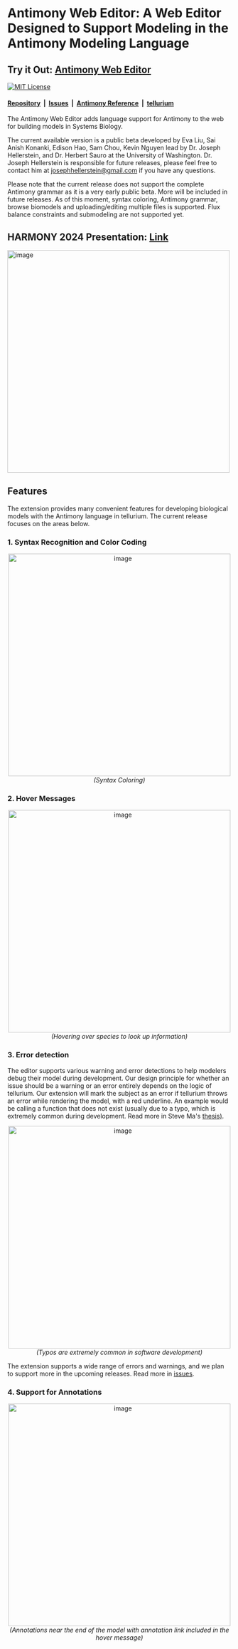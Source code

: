 # Antimony Web Editor: A Web Editor Designed to Support Modeling in the Antimony Modeling Language
## Try it Out: [Antimony Web Editor](https://sys-bio.github.io/AntimonyEditor/)

[![MIT License](https://img.shields.io/github/license/sys-bio/vscode-antimony)](https://github.com/evaxliu/evaxliu.github.io/blob/master/LICENSE)

#### [Repository](https://github.com/evaxliu/evaxliu.github.io)&nbsp;&nbsp;|&nbsp;&nbsp;[Issues](https://github.com/evaxliu/evaxliu.github.io/issues)&nbsp;&nbsp;|&nbsp;&nbsp;[Antimony Reference](https://tellurium.readthedocs.io/en/latest/antimony.html)&nbsp;&nbsp;|&nbsp;&nbsp;[tellurium](https://tellurium.readthedocs.io/en/latest/index.html)

The Antimony Web Editor adds language support for Antimony to the web for building models in Systems Biology.

The current available version is a public beta developed by Eva Liu, Sai Anish Konanki, Edison Hao, Sam Chou, Kevin Nguyen lead by Dr. Joseph Hellerstein, and Dr. Herbert Sauro at the University of Washington. Dr. Joseph Hellerstein is responsible for future releases, please feel free to contact him at josephhellerstein@gmail.com if you have any questions.

Please note that the current release does not support the complete Antimony grammar as it is a very early public beta. More will be included in future releases. As of this moment, syntax coloring, Antimony grammar, browse biomodels and uploading/editing multiple files is supported. Flux balance constraints and submodeling are not supported yet.

## HARMONY 2024 Presentation: [Link](https://drive.google.com/file/d/1xLGDqEDlmKoTLwq6wk05reqBkIwBp5LQ/view?usp=sharing)
<img width="500" alt="image" src="https://github.com/sys-bio/AntimonyEditor/assets/69877857/3200293f-3c82-4693-bfa2-4ccbcf5ac630">

## Features
The extension provides many convenient features for developing biological models with the Antimony language in tellurium. The current release focuses on the areas below.

### 1. Syntax Recognition and Color Coding

<p align=center>
<img width="500" alt="image" src="https://github.com/sys-bio/AntimonyEditor/assets/69877857/a3087eb6-ddc8-4012-ba96-a88e0e6f65fd">
<br/>
<em>(Syntax Coloring)</em>
</p>

### 2. Hover Messages

<p align=center>
<img width="500" alt="image" src="https://github.com/sys-bio/AntimonyEditor/assets/69877857/994851ec-0c97-4c7e-bcb8-d8ba629ef2df">
<br/>
<em>(Hovering over species to look up information)</em>
</p>

### 3. Error detection
The editor supports various warning and error detections to help modelers debug their model during development. Our design principle for whether an issue should be a warning or an error entirely depends on the logic of tellurium. Our extension will mark the subject as an error if tellurium throws an error while rendering the model, with a red underline. An example would be calling a function that does not exist (usually due to a typo, which is extremely common during development. Read more in Steve Ma's [thesis)](https://drive.google.com/file/d/1FutuOYgq9Jd_AHqp_z4f2joDavVIURuz/view).

<p align=center>
<img width="500" alt="image" src="https://github.com/sys-bio/AntimonyEditor/assets/69877857/5d91938a-8c46-4d93-b7d1-785546e3148f">
<br/>
<em>(Typos are extremely common in software development)</em>
</p>

The extension supports a wide range of errors and warnings, and we plan to support more in the upcoming releases. Read more in [issues](https://github.com/sys-bio/AntimonyEditor/issues).

### 4. Support for Annotations
<p align=center>
<img width="500" alt="image" src="https://github.com/sys-bio/AntimonyEditor/assets/69877857/f1ee785e-8f7e-48c4-8042-028fa331a93e">
<br/>
<em>(Annotations near the end of the model with annotation link included in the hover message)</em>
</p>

